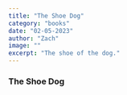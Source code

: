 ```yaml
---
title: "The Shoe Dog"
category: "books"
date: "02-05-2023"
author: "Zach"
image: ""
excerpt: "The shoe of the dog."
---
```


### The Shoe Dog

